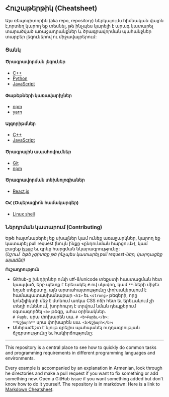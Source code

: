 ## <b>Հուշաթերթիկ (Cheatsheet)</b>

Այս ռեպոզիտորին (aka repo, repository) ներկայումս հիմնական վայրն է,որտեղ կարող եք տեսնել, թե ինչպես կարելի է արագ կատարել տարածված առաջադրանքներ և ծրագրավորման պահանջներ տարբեր լեզուներով ու միջավայրերում:

### <b>Ցանկ</b>

#### <b>Ծրագրավորման լեզուներ</b>
- [C++](/programming-languages/c-plus-plus)
- [Python](/programming-languages/python)
- [JavaScript](/programming-languages/javascript)

#### <b>Փաթեթների կառավարիչներ</b>
- [npm](/package-managers/npm)
- [yarn](/package-managers/yarn)	

#### <b>Ալգորիթմներ</b>
- [C++](/algorithms/c-plus-plus)
- [JavaScript](/algorithms/javascript)

#### <b>Ծրագրային ապահովումներ</b>
- [Git](/git)
- [npm](/npm)

#### <b>Ծրագրավորման տեխնոլոգիաներ</b>
- [React.js](/react)

#### <b>ՕՀ (Օպերացիոն համակարգեր)</b>
- [Linux shell](/shell)

### <b>Ներդրման կատարում (Contributing)</b> 
Եթե հայտնաբերել եք սխալներ կամ ունեք առաջարկներ, կարող եք կատարել pull request (նույն ինքը «ընդունման հարցում»), կամ բացեք [issue](https://github.com/iteratehackerspace/cheatsheet/issues) եւ գրեք հարցման նկարագրությունը։  
(*նշում․ եթե չգիտեք թե ինչպես կատարել pull request֊ներ, կարդացեք [այստեղ](https://help.github.com/articles/about-pull-requests/)*)

<b>Ուշադրություն</b>  
- Github-ը խնդիրներ ունի utf-8/unicode տեքստի հաստացման հետ կապված, երբ պետք է երեւակել `#`֊ով սկսվող, կամ `**`֊ների միջեւ եղած տեքստը, այն արտահայտությունը փոխակերպում է համապատասխանաբար `<h1>` եւ `<strong>` թեգերի, որը կոնֆլիկտի մեջ է մտնում առկա CSS ոճի հետ եւ երեւակում չի տեղի ունենում, խորհուրդ է տրվում նման դեպքերում օգտագործել `<b>` թեգը, ահա օրինակներ․  
`# Բարեւ` սրա փոխարեն սա․ `# <b>Բարեւ</b>`։  
`**Աշխարհ**` սրա փոխարեն սա․ `<b>Աշխարհ</b>`։
- Անհրաժեշտ է նյութ գրելիս պահպանել ուղղագրության ճշգրտությունը եւ հակիրճությունը։

-----------------------
This repository is a central place to see how to quickly do common tasks and programming requirements in different programming languages and environments.

Every example is accompanied by an explanation in Armenian, look through he directories and make a pull request if you want to fix something or add something new. Open a GitHub issue if you want something added but don't know how to do it yourself.
The repository is in markdown:
Here is a link to [Markdown Cheatsheet](https://github.com/adam-p/markdown-here/wiki/Markdown-Cheatsheet).
